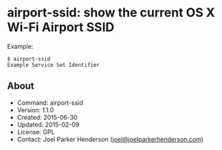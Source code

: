 # airport-ssid: show the current OS X Wi-Fi Airport SSID

Example:

    $ airport-ssid
    Example Service Set Identifier

## About ##

  * Command: airport-ssid
  * Version: 1.1.0
  * Created: 2015-06-30
  * Updated: 2015-02-09
  * License: GPL
  * Contact: Joel Parker Henderson (joel@joelparkerhenderson.com)
